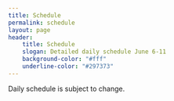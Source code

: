 ```yaml
---
title: Schedule
permalink: schedule
layout: page
header: 
    title: Schedule
    slogan: Detailed daily schedule June 6-11
    background-color: "#fff"
    underline-color: "#297373"
---
```


Daily schedule is subject to change.